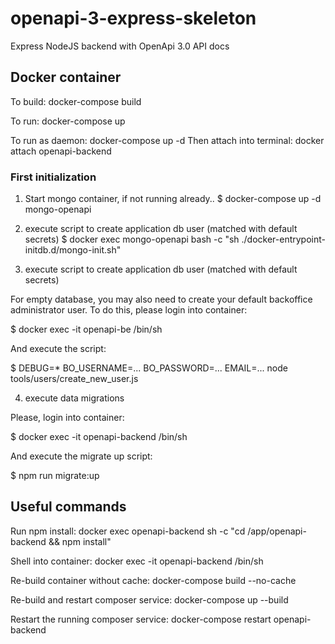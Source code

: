 # openapi-3-express-skeleton
Express NodeJS backend with OpenApi 3.0 API docs

## Docker container

To build: docker-compose build

To run: docker-compose up

To run as daemon: docker-compose up -d
Then attach into terminal: docker attach openapi-backend

### First initialization

1) Start mongo container, if not running already..
$ docker-compose up -d mongo-openapi

2) execute script to create application db user (matched with default secrets)
$ docker exec mongo-openapi bash -c "sh ./docker-entrypoint-initdb.d/mongo-init.sh"

3) execute script to create application db user (matched with default secrets)

For empty database, you may also need to create your default backoffice administrator user. To do this, please login into container:

$ docker exec -it openapi-be /bin/sh

And execute the script:

$ DEBUG=* BO_USERNAME=... BO_PASSWORD=... EMAIL=... node tools/users/create_new_user.js

4) execute data migrations

Please, login into container:

$ docker exec -it openapi-backend /bin/sh

And execute the migrate up script:
	
$ npm run migrate:up


## Useful commands

Run npm install: docker exec openapi-backend sh -c "cd /app/openapi-backend && npm install"

Shell into container: docker exec -it openapi-backend /bin/sh

Re-build container without cache: docker-compose build --no-cache

Re-build and restart composer service: docker-compose up --build

Restart the running composer service: docker-compose restart openapi-backend